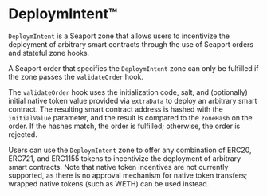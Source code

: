 # DeploymIntent™

`DeploymIntent` is a Seaport zone that allows users to incentivize the deployment of arbitrary smart contracts through the use of Seaport orders and stateful zone hooks.

A Seaport order that specifies the `DeploymIntent` zone can only be fulfilled if the zone passes the `validateOrder` hook.

The `validateOrder` hook uses the initialization code, salt, and (optionally) initial native token value provided via `extraData` to deploy an arbitrary smart contract. The resulting smart contract address is hashed with the `initialValue` parameter, and the result is compared to the `zoneHash` on the order. If the hashes match, the order is fulfilled; otherwise, the order is rejected.

Users can use the `DeploymIntent` zone to offer any combination of ERC20, ERC721, and ERC1155 tokens to incentivize the deployment of arbitrary smart contracts. Note that native token incentives are not currently supported, as there is no approval mechanism for native token transfers; wrapped native tokens (such as WETH) can be used instead.
